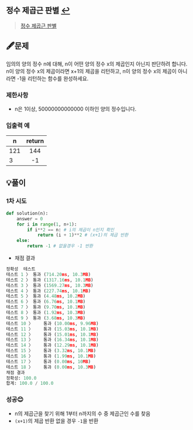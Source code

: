 ## 정수 제곱근 판별 [↩](../programmers_practice)

> [정수 제곱근 판별](https://programmers.co.kr/learn/courses/30/lessons/12934)

## 🖋️문제

임의의 양의 정수 n에 대해, n이 어떤 양의 정수 x의 제곱인지 아닌지 판단하려 합니다.
n이 양의 정수 x의 제곱이라면 x+1의 제곱을 리턴하고, n이 양의 정수 x의 제곱이 아니라면 -1을 리턴하는 함수를 완성하세요.

### 제한사항

- n은 1이상, 50000000000000 이하인 양의 정수입니다.

### 입출력 예

| n    | return |
| ---- | :----: |
| 121  |  144   |
| 3    |   -1   |

## 💡풀이

### 1차 시도

```python
def solution(n):
    answer = 0
    for i in range(1, n+1):
        if i**2 == n: # i의 제곱이 n인지 확인
            return (i + 1)**2 # (x+1)의 제곱 반환
    else:
        return -1 # 없을경우 -1 반환
```

* 채점 결과

```python
정확성  테스트
테스트 1 〉	통과 (714.20ms, 10.3MB)
테스트 2 〉	통과 (1317.16ms, 10.1MB)
테스트 3 〉	통과 (1569.27ms, 10.3MB)
테스트 4 〉	통과 (227.74ms, 10.1MB)
테스트 5 〉	통과 (4.48ms, 10.2MB)
테스트 6 〉	통과 (6.76ms, 10.1MB)
테스트 7 〉	통과 (9.70ms, 10.1MB)
테스트 8 〉	통과 (1.92ms, 10.3MB)
테스트 9 〉	통과 (3.68ms, 10.3MB)
테스트 10 〉	통과 (10.00ms, 9.96MB)
테스트 11 〉	통과 (15.03ms, 10.1MB)
테스트 12 〉	통과 (15.01ms, 10.1MB)
테스트 13 〉	통과 (16.34ms, 10.1MB)
테스트 14 〉	통과 (12.29ms, 10.1MB)
테스트 15 〉	통과 (3.32ms, 10.1MB)
테스트 16 〉	통과 (1.99ms, 10.1MB)
테스트 17 〉	통과 (0.00ms, 10MB)
테스트 18 〉	통과 (0.00ms, 10.3MB)
채점 결과
정확성: 100.0
합계: 100.0 / 100.0
```

### 성공😊
- n의 제곱근을 찾기 위해 1부터 n까지의 수 중 제곱근인 수를 찾음
- `(x+1)`의 제곱 반환 없을 경우 `-1`을 반환

